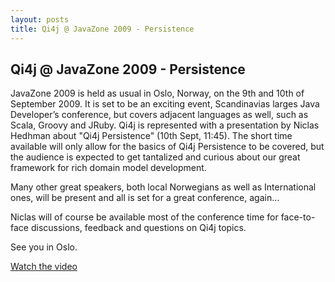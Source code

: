```yaml
---
layout: posts
title: Qi4j @ JavaZone 2009 - Persistence
---
```

## Qi4j @ JavaZone 2009 - Persistence

JavaZone 2009 is held as usual in Oslo, Norway, on the 9th and 10th of September 2009. It is set to be an exciting event, Scandinavias larges Java Developer’s conference, but covers adjacent languages as well, such as Scala, Groovy and JRuby. Qi4j is represented with a presentation by Niclas Hedhman about "Qi4j Persistence" (10th Sept, 11:45). The short time available will only allow for the basics of Qi4j Persistence to be covered, but the audience is expected to get tantalized and curious about our great framework for rich domain model development.

Many other great speakers, both local Norwegians as well as International ones, will be present and all is set for a great conference, again…

Niclas will of course be available most of the conference time for face-to-face discussions, feedback and questions on Qi4j topics.

See you in Oslo.

[Watch the video](http://video.javazone.no/talk/46284029)
